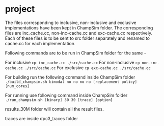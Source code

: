 # project

The files corresponding to inclusive, non-inclusive and exclusive implementations have been kept in ChampSim folder. The corresponding files are inc_cache.cc, non-inc-cache.cc and exc-cache.cc respectively.
Each of these files is to be sent to src folder separately and renamed to cache.cc for each implementation. 

Following commands are to be run in ChampSim folder for the same -

For inclusive
`cp inc_cache.cc ./src/cache.cc`
For non-inclusive
`cp non-inc-cache.cc ./src/cache.cc`
For exclusive
`cp exc-cache.cc ./src/cache.cc`

For building run the following command inside ChampSim folder
`./build_champsim.sh bimodal no no no no [replacement policy] [num_cores]`

For running use following command inside ChampSim folder
`./run_champsim.sh [binary] 30 30 [trace] [option]`

results_30M folder will contain all the result files.

traces are inside dpc3_traces folder
